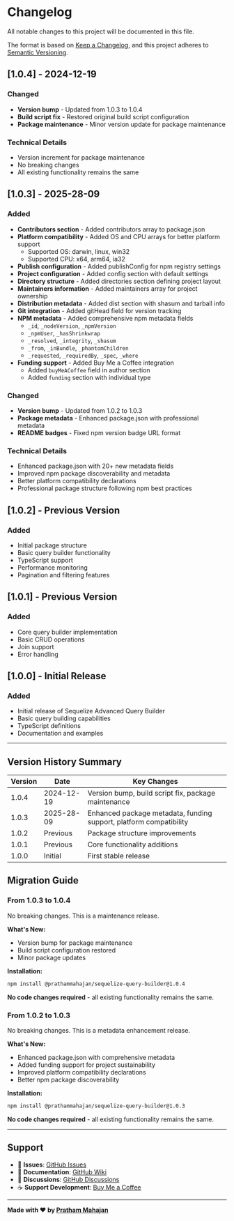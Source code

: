 # Changelog

All notable changes to this project will be documented in this file.

The format is based on [Keep a Changelog](https://keepachangelog.com/en/1.0.0/),
and this project adheres to [Semantic Versioning](https://semver.org/spec/v2.0.0.html).

## [1.0.4] - 2024-12-19

### Changed
- **Version bump** - Updated from 1.0.3 to 1.0.4
- **Build script fix** - Restored original build script configuration
- **Package maintenance** - Minor version update for package maintenance

### Technical Details
- Version increment for package maintenance
- No breaking changes
- All existing functionality remains the same

## [1.0.3] - 2025-28-09

### Added
- **Contributors section** - Added contributors array to package.json
- **Platform compatibility** - Added OS and CPU arrays for better platform support
  - Supported OS: darwin, linux, win32
  - Supported CPU: x64, arm64, ia32
- **Publish configuration** - Added publishConfig for npm registry settings
- **Project configuration** - Added config section with default settings
- **Directory structure** - Added directories section defining project layout
- **Maintainers information** - Added maintainers array for project ownership
- **Distribution metadata** - Added dist section with shasum and tarball info
- **Git integration** - Added gitHead field for version tracking
- **NPM metadata** - Added comprehensive npm metadata fields
  - `_id`, `_nodeVersion`, `_npmVersion`
  - `_npmUser`, `_hasShrinkwrap`
  - `_resolved`, `_integrity`, `_shasum`
  - `_from`, `_inBundle`, `_phantomChildren`
  - `_requested`, `_requiredBy`, `_spec`, `_where`
- **Funding support** - Added Buy Me a Coffee integration
  - Added `buyMeACoffee` field in author section
  - Added `funding` section with individual type

### Changed
- **Version bump** - Updated from 1.0.2 to 1.0.3
- **Package metadata** - Enhanced package.json with professional metadata
- **README badges** - Fixed npm version badge URL format

### Technical Details
- Enhanced package.json with 20+ new metadata fields
- Improved npm package discoverability and metadata
- Better platform compatibility declarations
- Professional package structure following npm best practices

## [1.0.2] - Previous Version

### Added
- Initial package structure
- Basic query builder functionality
- TypeScript support
- Performance monitoring
- Pagination and filtering features

## [1.0.1] - Previous Version

### Added
- Core query builder implementation
- Basic CRUD operations
- Join support
- Error handling

## [1.0.0] - Initial Release

### Added
- Initial release of Sequelize Advanced Query Builder
- Basic query building capabilities
- TypeScript definitions
- Documentation and examples

---

## Version History Summary

| Version | Date | Key Changes |
|---------|------|-------------|
| 1.0.4 | 2024-12-19 | Version bump, build script fix, package maintenance |
| 1.0.3 | 2025-28-09 | Enhanced package metadata, funding support, platform compatibility |
| 1.0.2 | Previous | Package structure improvements |
| 1.0.1 | Previous | Core functionality additions |
| 1.0.0 | Initial | First stable release |

## Migration Guide

### From 1.0.3 to 1.0.4

No breaking changes. This is a maintenance release.

**What's New:**
- Version bump for package maintenance
- Build script configuration restored
- Minor package updates

**Installation:**
```bash
npm install @prathammahajan/sequelize-query-builder@1.0.4
```

**No code changes required** - all existing functionality remains the same.

### From 1.0.2 to 1.0.3

No breaking changes. This is a metadata enhancement release.

**What's New:**
- Enhanced package.json with comprehensive metadata
- Added funding support for project sustainability
- Improved platform compatibility declarations
- Better npm package discoverability

**Installation:**
```bash
npm install @prathammahajan/sequelize-query-builder@1.0.3
```

**No code changes required** - all existing functionality remains the same.

---

## Support

- 📧 **Issues**: [GitHub Issues](https://github.com/prathammahajan13/sequelize-query-builder/issues)
- 📖 **Documentation**: [GitHub Wiki](https://github.com/prathammahajan13/sequelize-query-builder/wiki)
- 💬 **Discussions**: [GitHub Discussions](https://github.com/prathammahajan13/sequelize-query-builder/discussions)
- ☕ **Support Development**: [Buy Me a Coffee](https://buymeacoffee.com/mahajanprae)

---

**Made with ❤️ by [Pratham Mahajan](https://github.com/prathammahajan13)**
